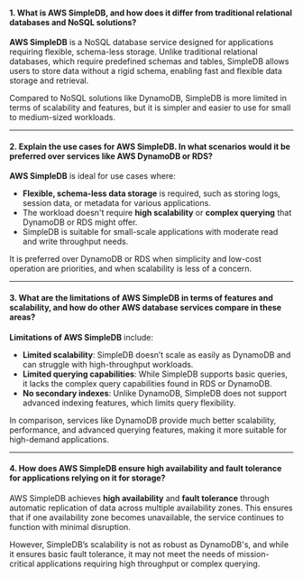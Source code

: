 #### 1. **What is AWS SimpleDB, and how does it differ from traditional relational databases and NoSQL solutions?**

**AWS SimpleDB** is a NoSQL database service designed for applications requiring flexible, schema-less storage. Unlike traditional relational databases, which require predefined schemas and tables, SimpleDB allows users to store data without a rigid schema, enabling fast and flexible data storage and retrieval.

Compared to NoSQL solutions like DynamoDB, SimpleDB is more limited in terms of scalability and features, but it is simpler and easier to use for small to medium-sized workloads.

---

#### 2. **Explain the use cases for AWS SimpleDB. In what scenarios would it be preferred over services like AWS DynamoDB or RDS?**

**AWS SimpleDB** is ideal for use cases where:

- **Flexible, schema-less data storage** is required, such as storing logs, session data, or metadata for various applications.
- The workload doesn't require **high scalability** or **complex querying** that DynamoDB or RDS might offer.
- SimpleDB is suitable for small-scale applications with moderate read and write throughput needs.

It is preferred over DynamoDB or RDS when simplicity and low-cost operation are priorities, and when scalability is less of a concern.

---

#### 3. **What are the limitations of AWS SimpleDB in terms of features and scalability, and how do other AWS database services compare in these areas?**

**Limitations of AWS SimpleDB** include:

- **Limited scalability**: SimpleDB doesn’t scale as easily as DynamoDB and can struggle with high-throughput workloads.
- **Limited querying capabilities**: While SimpleDB supports basic queries, it lacks the complex query capabilities found in RDS or DynamoDB.
- **No secondary indexes**: Unlike DynamoDB, SimpleDB does not support advanced indexing features, which limits query flexibility.

In comparison, services like DynamoDB provide much better scalability, performance, and advanced querying features, making it more suitable for high-demand applications.

---

#### 4. **How does AWS SimpleDB ensure high availability and fault tolerance for applications relying on it for storage?**

AWS SimpleDB achieves **high availability** and **fault tolerance** through automatic replication of data across multiple availability zones. This ensures that if one availability zone becomes unavailable, the service continues to function with minimal disruption.

However, SimpleDB’s scalability is not as robust as DynamoDB's, and while it ensures basic fault tolerance, it may not meet the needs of mission-critical applications requiring high throughput or complex querying.